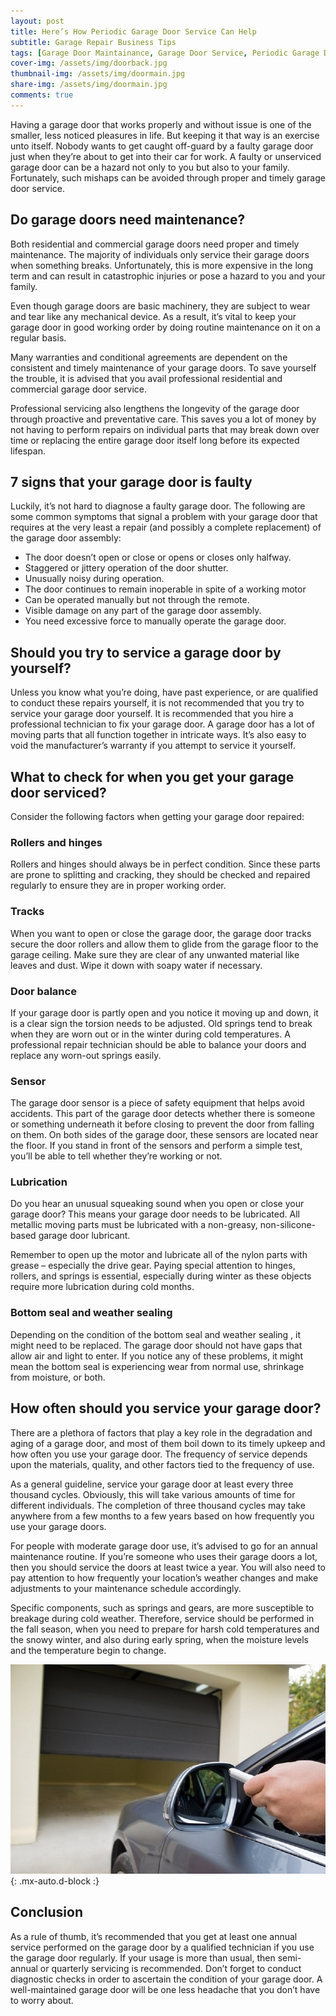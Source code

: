 ```yaml
---
layout: post
title: Here’s How Periodic Garage Door Service Can Help
subtitle: Garage Repair Business Tips
tags: [Garage Door Maintainance, Garage Door Service, Periodic Garage Door Service]
cover-img: /assets/img/doorback.jpg
thumbnail-img: /assets/img/doormain.jpg
share-img: /assets/img/doormain.jpg
comments: true
---
```


Having a garage door that works properly and without issue is one of the smaller, less noticed pleasures in life. But keeping it that way is an exercise unto itself. Nobody wants to get caught off-guard by a faulty garage door just when they’re about to get into their car for work. A faulty or unserviced garage door can be a hazard not only to you but also to your family. Fortunately, such mishaps can be avoided through proper and timely garage door service.

## Do garage doors need maintenance?
Both residential and commercial garage doors need proper and timely maintenance. The majority of individuals only service their garage doors when something breaks. Unfortunately, this is more expensive in the long term and can result in catastrophic injuries or pose a hazard to you and your family.

Even though garage doors are basic machinery, they are subject to wear and tear like any mechanical device. As a result, it’s vital to keep your garage door in good working order by doing routine maintenance on it on a regular basis.

Many warranties and conditional agreements are dependent on the consistent and timely maintenance of your garage doors. To save yourself the trouble, it is advised that you avail professional residential and commercial garage door service.

Professional servicing also lengthens the longevity of the garage door through proactive and preventative care. This saves you a lot of money by not having to perform repairs on individual parts that may break down over time or replacing the entire garage door itself long before its expected lifespan.

## 7 signs that your garage door is faulty
Luckily, it’s not hard to diagnose a faulty garage door. The following are some common symptoms that signal a problem with your garage door that requires at the very least a repair (and possibly a complete replacement) of the garage door assembly:

- The door doesn’t open or close or opens or closes only halfway.
- Staggered or jittery operation of the door shutter.
- Unusually noisy during operation.
- The door continues to remain inoperable in spite of a working motor
- Can be operated manually but not through the remote.
- Visible damage on any part of the garage door assembly.
- You need excessive force to manually operate the garage door.

## Should you try to service a garage door by yourself?
Unless you know what you’re doing, have past experience, or are qualified to conduct these repairs yourself, it is not recommended that you try to service your garage door yourself. It is recommended that you hire a professional technician to fix your garage door. A garage door has a lot of moving parts that all function together in intricate ways. It’s also easy to void the manufacturer’s warranty if you attempt to service it yourself.

## What to check for when you get your garage door serviced?
Consider the following factors when getting your garage door repaired:

### Rollers and hinges
Rollers and hinges should always be in perfect condition. Since these parts are prone to splitting and cracking, they should be checked and repaired regularly to ensure they are in proper working order.

### Tracks
When you want to open or close the garage door, the garage door tracks secure the door rollers and allow them to glide from the garage floor to the garage ceiling. Make sure they are clear of any unwanted material like leaves and dust. Wipe it down with soapy water if necessary.

### Door balance
If your garage door is partly open and you notice it moving up and down, it is a clear sign the torsion needs to be adjusted. Old springs tend to break when they are worn out or in the winter during cold temperatures. A professional repair technician should be able to balance your doors and replace any worn-out springs easily.

### Sensor
The garage door sensor is a piece of safety equipment that helps avoid accidents. This part of the garage door detects whether there is someone or something underneath it before closing to prevent the door from falling on them. On both sides of the garage door, these sensors are located near the floor. If you stand in front of the sensors and perform a simple test, you’ll be able to tell whether they’re working or not.

### Lubrication
Do you hear an unusual squeaking sound when you open or close your garage door? This means your garage door needs to be lubricated. All metallic moving parts must be lubricated with a non-greasy, non-silicone-based garage door lubricant.

Remember to open up the motor and lubricate all of the nylon parts with grease – especially the drive gear. Paying special attention to hinges, rollers, and springs is essential, especially during winter as these objects require more lubrication during cold months.

### Bottom seal and weather sealing
Depending on the condition of the bottom seal and weather sealing , it might need to be replaced. The garage door should not have gaps that allow air and light to enter. If you notice any of these problems, it might mean the bottom seal is experiencing wear from normal use, shrinkage from moisture, or both.

## How often should you service your garage door?
There are a plethora of factors that play a key role in the degradation and aging of a garage door, and most of them boil down to its timely upkeep and how often you use your garage door. The frequency of service depends upon the materials, quality, and other factors tied to the frequency of use.

As a general guideline, service your garage door at least every three thousand cycles. Obviously, this will take various amounts of time for different individuals. The completion of three thousand cycles may take anywhere from a few months to a few years based on how frequently you use your garage doors.

For people with moderate garage door use, it’s advised to go for an annual maintenance routine. If you’re someone who uses their garage doors a lot, then you should service the doors at least twice a year. You will also need to pay attention to how frequently your location’s weather changes and make adjustments to your maintenance schedule accordingly.

Specific components, such as springs and gears, are more susceptible to breakage during cold weather. Therefore, service should be performed in the fall season, when you need to prepare for harsh cold temperatures and the snowy winter, and also during early spring, when the moisture levels and the temperature begin to change.

![Garage Door](/assets/img/doormain.jpg){: .mx-auto.d-block :}

## Conclusion
As a rule of thumb, it’s recommended that you get at least one annual service performed on the garage door by a qualified technician if you use the garage door regularly. If your usage is more than usual, then semi-annual or quarterly servicing is recommended. Don’t forget to conduct diagnostic checks in order to ascertain the condition of your garage door. A well-maintained garage door will be one less headache that you don’t have to worry about.
